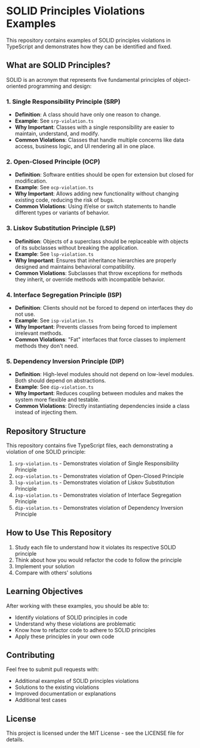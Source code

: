 # SOLID Principles Violations Examples

This repository contains examples of SOLID principles violations in TypeScript and demonstrates how they can be identified and fixed.

## What are SOLID Principles?

SOLID is an acronym that represents five fundamental principles of object-oriented programming and design:

### 1. Single Responsibility Principle (SRP)
- **Definition**: A class should have only one reason to change.
- **Example**: See `srp-violation.ts`
- **Why Important**: Classes with a single responsibility are easier to maintain, understand, and modify.
- **Common Violations**: Classes that handle multiple concerns like data access, business logic, and UI rendering all in one place.

### 2. Open-Closed Principle (OCP)
- **Definition**: Software entities should be open for extension but closed for modification.
- **Example**: See `ocp-violation.ts`
- **Why Important**: Allows adding new functionality without changing existing code, reducing the risk of bugs.
- **Common Violations**: Using if/else or switch statements to handle different types or variants of behavior.

### 3. Liskov Substitution Principle (LSP)
- **Definition**: Objects of a superclass should be replaceable with objects of its subclasses without breaking the application.
- **Example**: See `lsp-violation.ts`
- **Why Important**: Ensures that inheritance hierarchies are properly designed and maintains behavioral compatibility.
- **Common Violations**: Subclasses that throw exceptions for methods they inherit, or override methods with incompatible behavior.

### 4. Interface Segregation Principle (ISP)
- **Definition**: Clients should not be forced to depend on interfaces they do not use.
- **Example**: See `isp-violation.ts`
- **Why Important**: Prevents classes from being forced to implement irrelevant methods.
- **Common Violations**: "Fat" interfaces that force classes to implement methods they don't need.

### 5. Dependency Inversion Principle (DIP)
- **Definition**: High-level modules should not depend on low-level modules. Both should depend on abstractions.
- **Example**: See `dip-violation.ts`
- **Why Important**: Reduces coupling between modules and makes the system more flexible and testable.
- **Common Violations**: Directly instantiating dependencies inside a class instead of injecting them.

## Repository Structure

This repository contains five TypeScript files, each demonstrating a violation of one SOLID principle:

1. `srp-violation.ts` - Demonstrates violation of Single Responsibility Principle
2. `ocp-violation.ts` - Demonstrates violation of Open-Closed Principle
3. `lsp-violation.ts` - Demonstrates violation of Liskov Substitution Principle
4. `isp-violation.ts` - Demonstrates violation of Interface Segregation Principle
5. `dip-violation.ts` - Demonstrates violation of Dependency Inversion Principle

## How to Use This Repository

1. Study each file to understand how it violates its respective SOLID principle
2. Think about how you would refactor the code to follow the principle
3. Implement your solution
4. Compare with others' solutions

## Learning Objectives

After working with these examples, you should be able to:
- Identify violations of SOLID principles in code
- Understand why these violations are problematic
- Know how to refactor code to adhere to SOLID principles
- Apply these principles in your own code

## Contributing

Feel free to submit pull requests with:
- Additional examples of SOLID principles violations
- Solutions to the existing violations
- Improved documentation or explanations
- Additional test cases

## License

This project is licensed under the MIT License - see the LICENSE file for details.